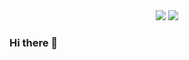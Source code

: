 <div id="badges", align="center">
  <img src=https://komarev.com/ghpvc/?username=benediktholmes>
  <a href="https://www.codewars.com/users/bholmes">
    <img src=https://www.codewars.com/users/bholmes/badges/micro>
  </a>
</div>

### Hi there 👋

<!--
**benediktholmes/benediktholmes** is a ✨ _special_ ✨ repository because its `README.md` (this file) appears on your GitHub profile.

Here are some ideas to get you started:

- 🔭 I’m currently working on ...
- 🌱 I’m currently learning ...
- 👯 I’m looking to collaborate on ...
- 🤔 I’m looking for help with ...
- 💬 Ask me about ...
- 📫 How to reach me: ...
- 😄 Pronouns: ...
- ⚡ Fun fact: ...
-->

